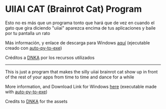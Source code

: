 # UIIAI CAT (Brainrot Cat) Program

Esto no es más que un programa tonto que hará que de vez en cuando el gato que gira diciendo "uiiai" aparezca encima de tus aplicaciones y baile por tu pantalla un rato

Más información, y enlace de descarga para Windows [aquí](http://casaperezholguin.ddns.net:8080/uiiai/) (ejecutable creado con [auto-py-to-exe](https://pypi.org/project/auto-py-to-exe/))

Créditos a [DNKA](https://www.youtube.com/watch?v=C43p8h99Cs0&ab_channel=DNKA) por los recursos utilizados

---

This is just a program that makes the silly uiiai brainrot cat show up in front of the rest of your apps from time to time and dance for a while 

More information, and Download Link for Windows [here](http://casaperezholguin.ddns.net:8080/uiiai/) (executable made with [auto-py-to-exe](https://pypi.org/project/auto-py-to-exe/))

Credits to [DNKA](https://www.youtube.com/watch?v=C43p8h99Cs0&ab_channel=DNKA) for the assets
